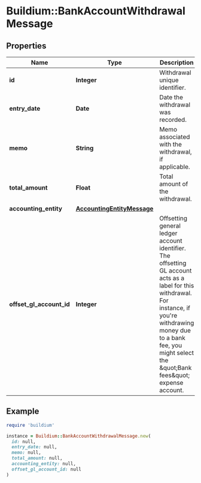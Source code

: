 # Buildium::BankAccountWithdrawalMessage

## Properties

| Name | Type | Description | Notes |
| ---- | ---- | ----------- | ----- |
| **id** | **Integer** | Withdrawal unique identifier. | [optional] |
| **entry_date** | **Date** | Date the withdrawal was recorded. | [optional] |
| **memo** | **String** | Memo associated with the withdrawal, if applicable. | [optional] |
| **total_amount** | **Float** | Total amount of the withdrawal. | [optional] |
| **accounting_entity** | [**AccountingEntityMessage**](AccountingEntityMessage.md) |  | [optional] |
| **offset_gl_account_id** | **Integer** | Offsetting general ledger account identifier. The offsetting GL account acts as a label for this withdrawal. For instance, if you&#39;re withdrawing money due to a bank fee, you might select the \&quot;Bank fees\&quot; expense account. | [optional] |

## Example

```ruby
require 'buildium'

instance = Buildium::BankAccountWithdrawalMessage.new(
  id: null,
  entry_date: null,
  memo: null,
  total_amount: null,
  accounting_entity: null,
  offset_gl_account_id: null
)
```

